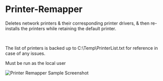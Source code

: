 # Printer-Remapper
Deletes network printers &amp; their corresponding printer drivers, &amp; then re-installs the printers while retaining the default printer.

&nbsp;

The list of printers is backed up to C:\Temp\PrinterList.txt for reference in case of any issues.

Must be run as the local user

![Printer Remapper Sample Screenshot](https://i.imgur.com/vPAGwFq.png)

